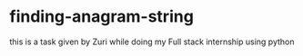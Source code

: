 # finding-anagram-string

this is a task given by Zuri while doing my Full stack internship using python

